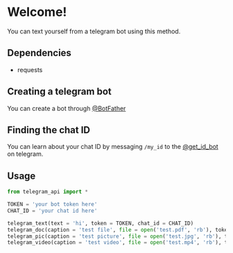 # Welcome!
You can text yourself from a telegram bot using this method.

## Dependencies
- requests

## Creating a telegram bot
You can create a bot through [@BotFather](https://telegram.me/BotFather)

## Finding the chat ID
You can learn about your chat ID by messaging `/my_id` to the [@get_id_bot](https://telegram.me/get_id_bot) on telegram.

## Usage
```python
from telegram_api import *

TOKEN = 'your bot token here'
CHAT_ID = 'your chat id here'

telegram_text(text = 'hi', token = TOKEN, chat_id = CHAT_ID)
telegram_doc(caption = 'test file', file = open('test.pdf', 'rb'), token = TOKEN, chat_id = CHAT_ID)
telegram_pic(caption = 'test picture', file = open('test.jpg', 'rb'), token = TOKEN, chat_id = CHAT_ID)
telegram_video(caption = 'test video', file = open('test.mp4', 'rb'), token = TOKEN, chat_id = CHAT_ID)
```
